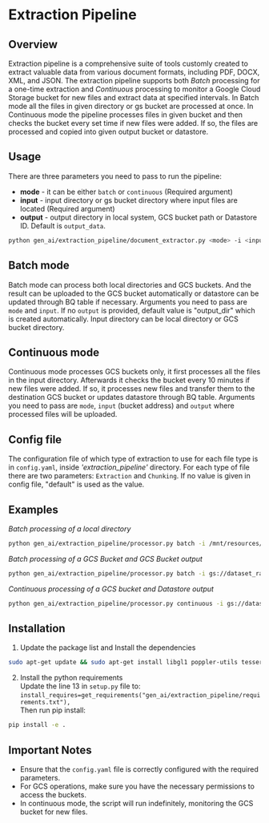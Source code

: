 # Extraction Pipeline

## Overview
Extraction pipeline is a comprehensive suite of tools customly created to extract valuable data from various document formats, including PDF, DOCX, XML, and JSON.
The extraction pipeline supports both *Batch* processing for a one-time extraction and *Continuous* processing to monitor a Google Cloud Storage bucket for new files and extract data at specified intervals.
In Batch mode all the files in given directory or gs bucket are processed at once. 
In Continuous mode the pipeline processes files in given bucket and then checks the bucket every set time if new files were added. If so, the files are processed and copied into given output bucket or datastore.

## Usage
There are three parameters you need to pass to run the pipeline:
- **mode** - it can be either `batch` or `continuous` (Required argument)
- **input** - input directory or gs bucket directory where input files are located (Required argument)
- **output** - output directory in local system, GCS bucket path or Datastore ID. Default is `output_data`.

```sh
python gen_ai/extraction_pipeline/document_extractor.py <mode> -i <input> -o <output>
```

## Batch mode
Batch mode can process both local directories and GCS buckets. And the result can be uploaded to the GCS bucket automatically or datastore can be updated through BQ table if necessary. Arguments you need to pass are `mode` and `input`. If no `output` is provided, default value is "output_dir" which is created automatically. Input directory can be local directory or GCS bucket directory.

## Continuous mode
Continuous mode processes GCS buckets only, it first processes all the files in the input directory. Afterwards it checks the bucket every 10 minutes if new files were added. If so, it processes new files and transfer them to the destination GCS bucket or updates datastore through BQ table. Arguments you need to pass are `mode`, `input` (bucket address) and `output` where processed files will be uploaded.

## Config file

The configuration file of which type of extraction to use for each file type is in `config.yaml`, inside *'extraction_pipeline'* directory. For each type of file there are two parameters: `Extraction` and `Chunking`. If no value is given in config file, "default" is used as the value.

## Examples
*Batch processing of a local directory*
```sh
python gen_ai/extraction_pipeline/processor.py batch -i /mnt/resources/dataset/main_folder -o output_dir
```

*Batch processing of a GCS Bucket and GCS Bucket output*
```sh
python gen_ai/extraction_pipeline/processor.py batch -i gs://dataset_raw_data/extractions -o gs://dataset_clean_data
```

*Continuous processing of a GCS bucket and Datastore output*
```sh
python gen_ai/extraction_pipeline/processor.py continuous -i gs://dataset_raw_data/20240417_docx -o datastore:datastore_id
```
## Installation
1. Update the package list and Install the dependencies
```sh
sudo apt-get update && sudo apt-get install libgl1 poppler-utils tesseract-ocr
```
2. Install the python requirements  
Update the line 13 in `setup.py` file to: `install_requires=get_requirements("gen_ai/extraction_pipeline/requirements.txt"),`  
Then run pip install:
```sh
pip install -e .
```


## Important Notes
- Ensure that the `config.yaml` file is correctly configured with the required parameters.
- For GCS operations, make sure you have the necessary permissions to access the buckets.
- In continuous mode, the script will run indefinitely, monitoring the GCS bucket for new files.

